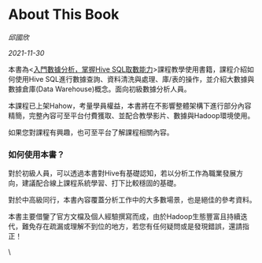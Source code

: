 # About This Book

_邱國欣_

_2021-11-30_

本書為<[入門數據分析，掌握Hive SQL取數能力](http://hahow.in/cr/andyrockhive)>課程教學使用書籍，課程介紹如何使用Hive SQL進行數據查詢、資料清洗與處理、庫/表的操作，並介紹大數據與數據倉庫(Data Warehouse)概念。面向初級數據分析人員。&#x20;

本課程已上架Hahow，考量學員權益，本書將在不影響整體架構下進行部分內容精簡，完整內容可至平台付費獲取、並配合教學影片、數據與Hadoop環境使用。&#x20;

如果您對課程有興趣，也可至平台了解課程相關內容。&#x20;

### 如何使用本書？&#x20;

對於初級人員，可以透過本書對Hive有基礎認知，若以分析工作為職業發展方向，建議配合線上課程系統學習、打下比較穩固的基礎。&#x20;

對於中高級同行，本書內容覆蓋分析工作中的大多數場景，也是絕佳的參考資料。&#x20;



本書主要借鑒了官方文檔及個人經驗撰寫而成，由於Hadoop生態豐富且持續迭代，難免存在疏漏或理解不到位的地方，若您有任何疑問或是發現錯誤，還請指正！





\
